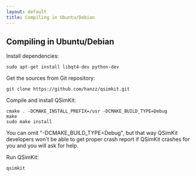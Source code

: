 ```yaml
---
layout: default
title: Compiling in Ubuntu/Debian
---
```


## Compiling in Ubuntu/Debian

Install dependencies:

	sudo apt-get install libqt4-dev python-dev

Get the sources from Git repository:

	git clone https://github.com/hanzz/qsimkit.git

Compile and install QSimKit:

	cmake . -DCMAKE_INSTALL_PREFIX=/usr -DCMAKE_BUILD_TYPE=Debug
	make
	sudo make install

You can omit "-DCMAKE_BUILD_TYPE=Debug", but that way QSimKit developers won't be
able to get proper crash report if QSimKit crashes for you and you will ask for help.

Run QSimKit:

	qsimkit

